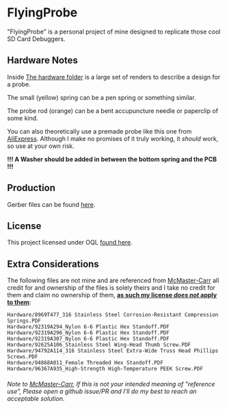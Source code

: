 # FlyingProbe

"FlyingProbe" is a personal project of mine designed to replicate those cool SD Card Debuggers.

## Hardware Notes

Inside [The hardware folder](<https://github.com/NanashiTheNameless/FlyingProbe/Hardware>) is a large set of renders to describe a design for a probe.

The small (yellow) spring can be a pen spring or something similar.

The probe rod (orange) can be a bent accupuncture needle or paperclip of some kind.

You can also theoretically use a premade probe like this one from [AliExpress](<https://www.aliexpress.com/item/3256803993646501.html>).
Although I make no promises of it truly working, it _should_ work, so use at your own risk.

**!!! A Washer should be added in between the bottom spring and the PCB !!!**

## Production

Gerber files can be found [here](<https://github.com/NanashiTheNameless/FlyingProbe/raw/refs/heads/main/production/FlyingProbe.zip>).

## License

This project licensed under OQL [found here](<https://github.com/NanashiTheNameless/FlyingProbe/blob/main/license.md>).

## Extra Considerations

The following files are not mine and are referenced from [McMaster-Carr](<https://www.mcmaster.com>) all credit for and ownership of the files is solely theirs and I take no credit for them and claim no ownership of them, <ins>**as such my license _does not_ apply to them**</ins>:

```text
Hardware/8969T477_316 Stainless Steel Corrosion-Resistant Compression Springs.PDF
Hardware/92319A294_Nylon 6-6 Plastic Hex Standoff.PDF
Hardware/92319A296_Nylon 6-6 Plastic Hex Standoff.PDF
Hardware/92319A307_Nylon 6-6 Plastic Hex Standoff.PDF
Hardware/92625A106_Stainless Steel Wing-Head Thumb Screw.PDF
Hardware/94792A114_316 Stainless Steel Extra-Wide Truss Head Phillips Screws.PDF
Hardware/94868A011_Female Threaded Hex Standoff.PDF
Hardware/96367A935_High-Strength High-Temperature PEEK Screw.PDF
```

###### Note to [McMaster-Carr](<https://www.mcmaster.com>), If this is not your intended meaning of "reference use", Please open a github issue/PR and I'll do my best to reach an acceptable solution.
